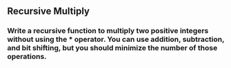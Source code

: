 ## Recursive Multiply
### Write a recursive function to multiply two positive integers without using the * operator. You can use addition, subtraction, and bit shifting, but you should minimize the number of those operations.